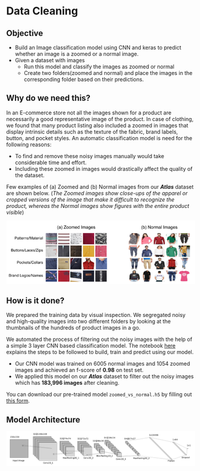 # Data Cleaning

## Objective
- Build an Image classification model using CNN and keras to predict whether an image is a zoomed or a normal image.
- Given a dataset with images 
    - Run this model and classify the images as zoomed or normal 
    - Create two folders(zoomed and normal) and place the images in the corresponding folder based on their predictions. 

## Why do we need this?
In an E-commerce store not all the images shown for a product are necessarily a good representative image of the product. In case of clothing, we found that many product listing also included a zoomed in images that display intrinsic details such as the texture of the fabric, brand labels, button, and pocket styles. An automatic classification model is need for the following reasons:

- To find and remove these noisy images manually would take considerable time and effort. 
- Including these zoomed in images would drastically affect the quality of the dataset. 

Few examples of (a) Zoomed and (b) Normal images from our **_Atlas_** dataset are shown below. 
(*The Zoomed images show close-ups of the apparel or cropped versions of the image that make it difficult to recognize the product, whereas the Normal images show figures with the entire product visible*)

![](../../img/atlas_normal_zoomed.png "Sample images")

## How is it done?

We prepared the training data by visual inspection. We segregated noisy and high-quality images into two different folders by looking at the thumbnails of the hundreds of product images in a go.

We automated the process of filtering out the noisy images with the help of a simple 3 layer CNN based classification model. 
The notebook [here](https://github.com/vumaasha/Atlas/tree/master/models/zoomed_vs_normal/Zoomed_vs_Normal.ipynb) explains the steps to be followed to build, train and predict using our model.

- Our CNN model was trained on 6005 normal images and 1054 zoomed images and achieved an f-score of **0.98** on test set. 
- We applied this model on our **_Atlas_** dataset to filter out the noisy images which has **183,996 images** after cleaning.

You can download our pre-trained model `zoomed_vs_normal.h5` by filling out [this form](https://goo.gl/forms/C1824kjmbuVo7H6H3).

## Model Architecture
![alt text](../../img/atlas_zvsn.png "zvsn architecture")
